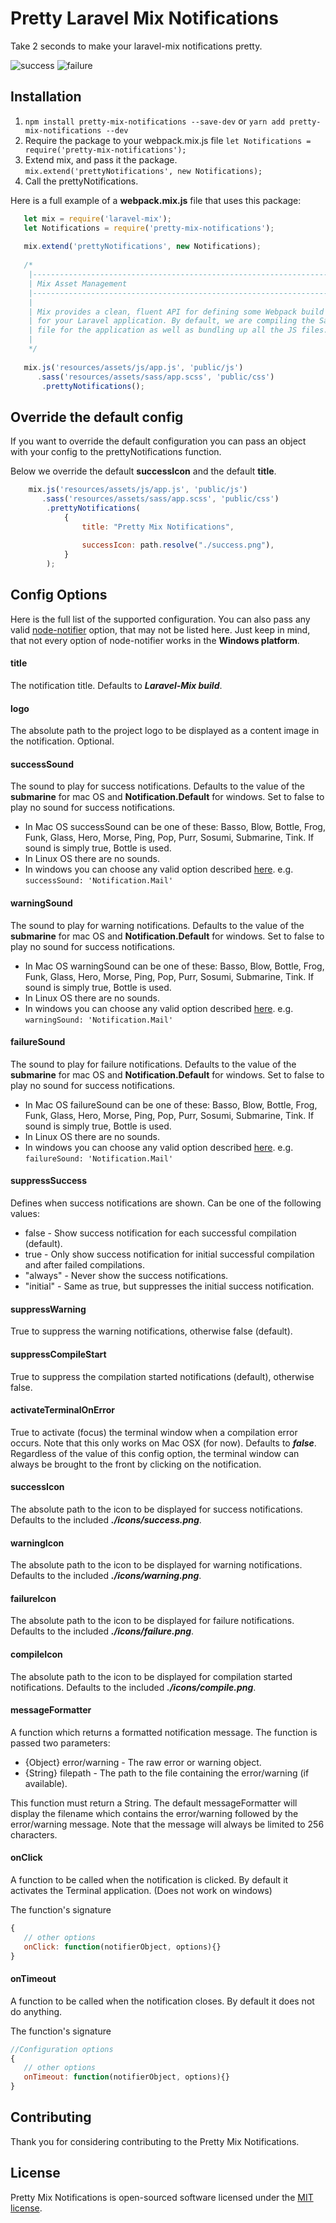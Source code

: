 # Pretty Laravel Mix Notifications

Take 2 seconds to make your laravel-mix notifications pretty.

![success](https://user-images.githubusercontent.com/20874606/40872928-cbd4a51e-665f-11e8-992d-e496f0e5ff1d.png)
![failure](https://user-images.githubusercontent.com/20874606/40872942-e648f9f4-665f-11e8-8966-486ef6ef4e46.png)

## Installation

  1. `npm install pretty-mix-notifications --save-dev` or `yarn add pretty-mix-notifications --dev`
  2. Require the package to your webpack.mix.js file `let Notifications = require('pretty-mix-notifications');`
  3. Extend mix, and pass it the package. `mix.extend('prettyNotifications', new Notifications);`
  4. Call the prettyNotifications.
  
  Here is a full example of a **webpack.mix.js** file that uses this package:
  
  ```javascript
     let mix = require('laravel-mix');
     let Notifications = require('pretty-mix-notifications');
     
     mix.extend('prettyNotifications', new Notifications);
     
     /*
      |--------------------------------------------------------------------------
      | Mix Asset Management
      |--------------------------------------------------------------------------
      |
      | Mix provides a clean, fluent API for defining some Webpack build steps
      | for your Laravel application. By default, we are compiling the Sass
      | file for the application as well as bundling up all the JS files.
      |
      */
     
     mix.js('resources/assets/js/app.js', 'public/js')
        .sass('resources/assets/sass/app.scss', 'public/css')
         .prettyNotifications();
  ```
  
## Override the default config

If you want to override the default configuration you can pass an object with your config to the prettyNotifications function.

Below we override the default **successIcon** and the default **title**.

 ```javascript
     mix.js('resources/assets/js/app.js', 'public/js')
        .sass('resources/assets/sass/app.scss', 'public/css')
         .prettyNotifications(
             {
                 title: "Pretty Mix Notifications",
                 
                 successIcon: path.resolve("./success.png"), 
             }
         );
  ```

## Config Options
 
 Here is the full list of the supported configuration. You can also pass any valid [node-notifier](https://github.com/mikaelbr/node-notifier) option, that may not be listed here. Just keep in mind, that not every option of node-notifier works in the **Windows platform**.
 
 #### title
 The notification title. Defaults to **_Laravel-Mix build_**.
 
 #### logo
 The absolute path to the project logo to be displayed as a content image in the notification. Optional.
 
 #### successSound
 The sound to play for success notifications. Defaults to the value of the **submarine** for mac OS and **Notification.Default** for windows. Set to false to play no sound for success notifications.
 * In Mac OS successSound can be one of these: Basso, Blow, Bottle, Frog, Funk, Glass, Hero, Morse, Ping, Pop, Purr, Sosumi, Submarine, Tink. If sound is simply true, Bottle is used.
 * In Linux OS there are no sounds.
 * In windows you can choose any valid option described [here](http://msdn.microsoft.com/en-us/library/windows/apps/hh761492.aspx). e.g. `successSound: 'Notification.Mail'` 
 
 #### warningSound
 The sound to play for warning notifications. Defaults to the value of the **submarine** for mac OS and **Notification.Default** for windows. Set to false to play no sound for success notifications.
  * In Mac OS warningSound can be one of these: Basso, Blow, Bottle, Frog, Funk, Glass, Hero, Morse, Ping, Pop, Purr, Sosumi, Submarine, Tink. If sound is simply true, Bottle is used.
  * In Linux OS there are no sounds.
  * In windows you can choose any valid option described [here](http://msdn.microsoft.com/en-us/library/windows/apps/hh761492.aspx). e.g. `warningSound: 'Notification.Mail'`
 
 #### failureSound
 The sound to play for failure notifications. Defaults to the value of the **submarine** for mac OS and **Notification.Default** for windows. Set to false to play no sound for success notifications.
  * In Mac OS failureSound can be one of these: Basso, Blow, Bottle, Frog, Funk, Glass, Hero, Morse, Ping, Pop, Purr, Sosumi, Submarine, Tink. If sound is simply true, Bottle is used.
  * In Linux OS there are no sounds.
  * In windows you can choose any valid option described [here](http://msdn.microsoft.com/en-us/library/windows/apps/hh761492.aspx). e.g. `failureSound: 'Notification.Mail'`
 
 #### suppressSuccess
 Defines when success notifications are shown. Can be one of the following values:
 *  false     - Show success notification for each successful compilation (default).
 *  true      - Only show success notification for initial successful compilation and after failed compilations.
 *  "always"  - Never show the success notifications.
 *  "initial" - Same as true, but suppresses the initial success notification.
 
 #### suppressWarning
 True to suppress the warning notifications, otherwise false (default).
 
 #### suppressCompileStart
 True to suppress the compilation started notifications (default), otherwise false.
 
 #### activateTerminalOnError
 True to activate (focus) the terminal window when a compilation error occurs. Note that this only works on Mac OSX (for now). Defaults to **_false_**. Regardless of the value of this config option, the terminal window can always be brought to the front by clicking on the notification.
 
 #### successIcon
 The absolute path to the icon to be displayed for success notifications. Defaults to the included **_./icons/success.png_**.
 
 #### warningIcon
 The absolute path to the icon to be displayed for warning notifications. Defaults to the included **_./icons/warning.png_**.
 
 #### failureIcon
 The absolute path to the icon to be displayed for failure notifications. Defaults to the included **_./icons/failure.png_**.
 
 #### compileIcon
 The absolute path to the icon to be displayed for compilation started notifications. Defaults to the included **_./icons/compile.png_**.
 
 #### messageFormatter
 A function which returns a formatted notification message. The function is passed two parameters:
 * {Object} error/warning - The raw error or warning object.
 * {String} filepath - The path to the file containing the error/warning (if available).
 
 This function must return a String.
 The default messageFormatter will display the filename which contains the error/warning followed by the
 error/warning message.
 Note that the message will always be limited to 256 characters.
 
 #### onClick
 A function to be called when the notification is clicked. By default it activates the Terminal application. (Does not work on windows)
 
 The function's signature
 ```javascript
{
    // other options
    onClick: function(notifierObject, options){}
}
```
 #### onTimeout
 A function to be called when the notification closes. By default it does not do anything.
 
  The function's signature
  ```javascript
 //Configuration options
 {
     // other options
     onTimeout: function(notifierObject, options){}
 }
 ```
 
 ## Contributing
 
 Thank you for considering contributing to the Pretty Mix Notifications.
 
 ## License
 
 Pretty Mix Notifications is open-sourced software licensed under the [MIT license](http://opensource.org/licenses/MIT).